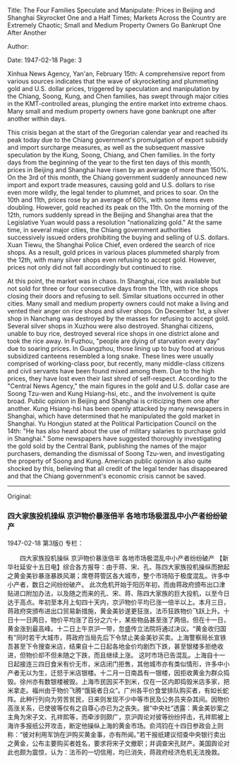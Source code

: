 Title: The Four Families Speculate and Manipulate: Prices in Beijing and Shanghai Skyrocket One and a Half Times; Markets Across the Country are Extremely Chaotic; Small and Medium Property Owners Go Bankrupt One After Another

Author:

Date: 1947-02-18
Page: 3

Xinhua News Agency, Yan'an, February 15th: A comprehensive report from various sources indicates that the wave of skyrocketing and plummeting gold and U.S. dollar prices, triggered by speculation and manipulation by the Chiang, Soong, Kung, and Chen families, has swept through major cities in the KMT-controlled areas, plunging the entire market into extreme chaos. Many small and medium property owners have gone bankrupt one after another within days.

This crisis began at the start of the Gregorian calendar year and reached its peak today due to the Chiang government's promulgation of export subsidy and import surcharge measures, as well as the subsequent massive speculation by the Kung, Soong, Chiang, and Chen families. In the forty days from the beginning of the year to the first ten days of this month, prices in Beijing and Shanghai have risen by an average of more than 150%. On the 3rd of this month, the Chiang government suddenly announced new import and export trade measures, causing gold and U.S. dollars to rise even more wildly, the legal tender to plummet, and prices to soar. On the 10th and 11th, prices rose by an average of 60%, with some items even doubling. However, gold reached its peak on the 11th. On the morning of the 12th, rumors suddenly spread in the Beijing and Shanghai area that the Legislative Yuan would pass a resolution "nationalizing gold." At the same time, in several major cities, the Chiang government authorities successively issued orders prohibiting the buying and selling of U.S. dollars. Xuan Tiewu, the Shanghai Police Chief, even ordered the search of rice shops. As a result, gold prices in various places plummeted sharply from the 12th, with many silver shops even refusing to accept gold. However, prices not only did not fall accordingly but continued to rise.

At this point, the market was in chaos. In Shanghai, rice was available but not sold for three or four consecutive days from the 11th, with rice shops closing their doors and refusing to sell. Similar situations occurred in other cities. Many small and medium property owners could not make a living and vented their anger on rice shops and silver shops. On December 1st, a silver shop in Nanchang was destroyed by the masses for refusing to accept gold. Several silver shops in Xuzhou were also destroyed. Shanghai citizens, unable to buy rice, destroyed several rice shops in one district alone and took the rice away. In Fuzhou, "people are dying of starvation every day" due to soaring prices. In Guangzhou, those lining up to buy food at various subsidized canteens resembled a long snake. These lines were usually comprised of working-class poor, but recently, many middle-class citizens and civil servants have been found mixed among them. Due to the high prices, they have lost even their last shred of self-respect. According to the "Central News Agency," the main figures in the gold and U.S. dollar case are Soong Tzu-wen and Kung Hsiang-hsi, etc., and the involvement is quite broad. Public opinion in Beijing and Shanghai is criticizing them one after another. Kung Hsiang-hsi has been openly attacked by many newspapers in Shanghai, which have determined that he manipulated the gold market in Shanghai. Yu Hongjun stated at the Political Participation Council on the 14th: "He has also heard about the use of military salaries to purchase gold in Shanghai." Some newspapers have suggested thoroughly investigating the gold sold by the Central Bank, publishing the names of the major purchasers, demanding the dismissal of Soong Tzu-wen, and investigating the property of Soong and Kung. American public opinion is also quite shocked by this, believing that all credit of the legal tender has disappeared and that the Chiang government's economic crisis cannot be saved.



<hr /> 

Original: 


### 四大家族投机操纵  京沪物价暴涨倍半  各地市场极混乱中小产者纷纷破产

1947-02-18
第3版()
专栏：

　　四大家族投机操纵
    京沪物价暴涨倍半
    各地市场极混乱中小产者纷纷破产
    【新华社延安十五日电】综合各方报导：由于蒋、宋、孔、陈四大家族投机操纵而掀起之黄金美钞暴涨暴跌风潮；席卷蒋管区各大城市，整个市场陷于极度混乱。许多中小产者，数日之间纷纷破产。
    此次危机开始于阳历年初，而由蒋政府颁布出口津贴进口附加办法，以及随之而来的孔、宋、蒋、陈四大家族的巨大投机，以至今日达于高点。年初至本月上旬四十天内，京沪物价平均已涨一倍半以上。本月三日，蒋政府突颁布进出口贸易新措施，黄金美钞遂更狂涨，法币狂跌物价飞跃上升。十日十一日两日，物价平均涨了百分之六十，某些物品甚至涨了两倍。但在十一日，黄金涨到最高峰。十二日上午京沪一带，忽盛传立法院将通过决议。“黄金收归国有”同时若干大城市，蒋政府当局先后下令禁止美金美钞买卖。上海警察局长宣铁吾甚至下令搜查米店，结果自十二日起各地金价均剧烈下跌，甚至银楼多拒绝收进，但物价却不但未随之下跌，而且继续上涨。
    这时市场已告混乱。上海自十一日起接连三四日食米有价无市，米店闭门拒售，其他城市亦有类似情形，许多中小产者无以为生，迁怒于米店银楼。十二月一日南昌有一银楼，因拒收黄金为群众捣毁。徐州亦有数银楼被毁。上海市民因买不到米，仅在一区内即捣毁米店多家，把米拿走。福州由于物价飞腾“饿毙者日众”。广州各平价食堂排队购买者，有如长蛇阵。此种行列向为劳苦贫民，日来则发现不少中等市民及公务员夹杂其间。因物价高涨关系，已使彼等仅有之自尊心亦已为之丧失。据“中央社”透露：黄金美钞案之主角为宋子文、孔祥熙等，而牵涉则颇广，京沪舆论对彼等纷纷抨击，孔祥熙被上海许多报纸公开攻击，断定他操纵上海的黄金市场。俞鸿钧在十四日参政会上则称：“彼对利用军饷在沪购买黄金事，亦有所闻。”若干报纸建议彻查中央银行卖出之黄金，公布主要购买者姓名，要求将宋子文撤职；并调查宋孔财产。美国舆论对此也颇为震惊，认为：法币的一切信用，均已消失，蒋政府经济危机无法挽救。
